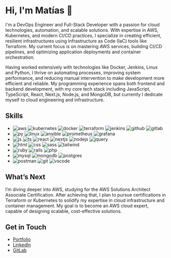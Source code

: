 # Hi, I'm Matías 👋

I'm a DevOps Engineer and Full-Stack Developer with a passion for cloud technologies, automation, and scalable solutions. With expertise in AWS, Kubernetes, and modern CI/CD practices, I specialize in creating efficient, resilient infrastructures using Infrastructure as Code (IaC) tools like Terraform. My current focus is on mastering AWS services, building CI/CD pipelines, and optimizing application deployments and container orchestration.

Having worked extensively with technologies like Docker, Jenkins, Linux and Python, I thrive on automating processes, improving system performance, and reducing manual intervention to make development more efficient and reliable. My programming experience spans both frontend and backend development, with my core tech stack including JavaScript, TypeScript, React, Next.js, Node.js, and MongoDB, but currently I dedicate myself to cloud engineering and infrastructure.

## Skills
- ![aws](https://skillicons.dev/icons?i=aws&theme=light) ![kubernetes](https://skillicons.dev/icons?i=kubernetes&theme=light) ![docker](https://skillicons.dev/icons?i=docker&theme=light) ![terraform](https://skillicons.dev/icons?i=terraform&theme=light) ![jenkins](https://skillicons.dev/icons?i=jenkins&theme=light) ![github](https://skillicons.dev/icons?i=github&theme=light) ![gitlab](https://skillicons.dev/icons?i=gitlab&theme=light)
- ![py](https://skillicons.dev/icons?i=py&theme=light) ![linux](https://skillicons.dev/icons?i=linux&theme=light) ![ansible](https://skillicons.dev/icons?i=ansible&theme=light) ![prometheus](https://skillicons.dev/icons?i=prometheus&theme=light) ![grafana](https://skillicons.dev/icons?i=grafana&theme=light)
- ![js](https://skillicons.dev/icons?i=js&theme=light) ![ts](https://skillicons.dev/icons?i=ts&theme=light) ![react](https://skillicons.dev/icons?i=react&theme=light) ![nextjs](https://skillicons.dev/icons?i=nextjs&theme=light) ![nodejs](https://skillicons.dev/icons?i=nodejs&theme=light) ![jquery](https://skillicons.dev/icons?i=jquery&theme=light)
- ![html](https://skillicons.dev/icons?i=html&theme=light) ![css](https://skillicons.dev/icons?i=css&theme=light) ![sass](https://skillicons.dev/icons?i=sass&theme=light) ![tailwind](https://skillicons.dev/icons?i=tailwind&theme=light)
- ![ruby](https://skillicons.dev/icons?i=ruby&theme=light) ![rails](https://skillicons.dev/icons?i=rails&theme=light) ![php](https://skillicons.dev/icons?i=php&theme=light)
- ![mysql](https://skillicons.dev/icons?i=mysql&theme=light) ![mongodb](https://skillicons.dev/icons?i=mongodb&theme=light) ![postgres](https://skillicons.dev/icons?i=postgres&theme=light)
- ![postman](https://skillicons.dev/icons?i=postman&theme=light) ![git](https://skillicons.dev/icons?i=git&theme=light) ![vscode](https://skillicons.dev/icons?i=vscode&theme=light)

## What’s Next
I’m diving deeper into AWS, studying for the AWS Solutions Architect Associate Certification. After achieving that, I plan to pursue certifications in Terraform or Kubernetes to solidify my expertise in cloud infrastructure and container management. My goal is to become an AWS cloud expert, capable of designing scalable, cost-effective solutions.

## Get in Touch
- [Portfolio](https://www.matiasroje-devops.de/)
- [LinkedIn](https://www.linkedin.com/in/matias-roje-carrasco/)
- [GitLab](https://gitlab.com/rojechi)
